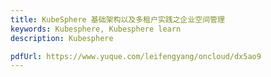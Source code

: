 ```yaml
---
title: KubeSphere 基础架构以及多租户实践之企业空间管理
keywords: Kubesphere, Kubesphere learn
description: Kubesphere

pdfUrl: https://www.yuque.com/leifengyang/oncloud/dx5ao9
---
```

